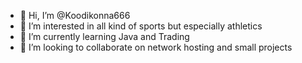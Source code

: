 - 👋 Hi, I’m @Koodikonna666
- 👀 I’m interested in all kind of sports but especially athletics
- 🌱 I’m currently learning Java and Trading
- 💞️ I’m looking to collaborate on network hosting and small projects
<!---
Koodikonna666/Koodikonna666 is a ✨ special ✨ repository because its `README.md` (this file) appears on your GitHub profile.
You can click the Preview link to take a look at your changes.
--->
